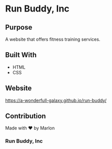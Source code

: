 # Run Buddy, Inc

## Purpose
A website that offers fitness training services. 

## Built With
* HTML
* CSS

## Website
https://a-wonderfull-galaxy.github.io/run-buddy/

## Contribution
Made with ❤️ by Marlon

### Run Buddy, Inc 
